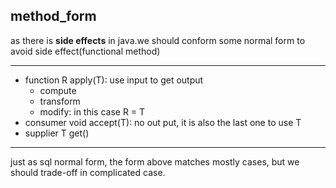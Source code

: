## method_form
as there is __side effects__ in java.we should conform some normal form to avoid side effect(functional method)

-------
- function
  R apply(T): use input to get output
  - compute
  - transform
  - modify: in this case R = T
- consumer
  void accept(T): no out put, it is also the last one to use T
- supplier
  T get()
  
------  
just as sql normal form, the form above matches mostly cases, but we should trade-off in complicated case.
